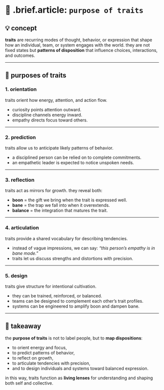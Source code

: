 # 🧩 .brief.article: `purpose of traits`

## 💡 concept
**traits** are recurring modes of thought, behavior, or expression that shape how an individual, team, or system engages with the world. they are not fixed states but **patterns of disposition** that influence choices, interactions, and outcomes.

---

## 🎯 purposes of traits

### 1. orientation
traits orient how energy, attention, and action flow.
- curiosity points attention outward.
- discipline channels energy inward.
- empathy directs focus toward others.

---

### 2. prediction
traits allow us to anticipate likely patterns of behavior.
- a disciplined person can be relied on to complete commitments.
- an empathetic leader is expected to notice unspoken needs.

---

### 3. reflection
traits act as mirrors for growth. they reveal both:
- **boon** = the gift we bring when the trait is expressed well.
- **bane** = the trap we fall into when it overextends.
- **balance** = the integration that matures the trait.

---

### 4. articulation
traits provide a shared vocabulary for describing tendencies.
- instead of vague impressions, we can say: *“this person’s empathy is in bane mode.”*
- traits let us discuss strengths and distortions with precision.

---

### 5. design
traits give structure for intentional cultivation.
- they can be trained, reinforced, or balanced.
- teams can be designed to complement each other’s trait profiles.
- systems can be engineered to amplify boon and dampen bane.

---

## 📌 takeaway
the **purpose of traits** is not to label people, but to **map dispositions**:
- to orient energy and focus,
- to predict patterns of behavior,
- to reflect on growth,
- to articulate tendencies with precision,
- and to design individuals and systems toward balanced expression.

in this way, traits function as **living lenses** for understanding and shaping both self and collective.
